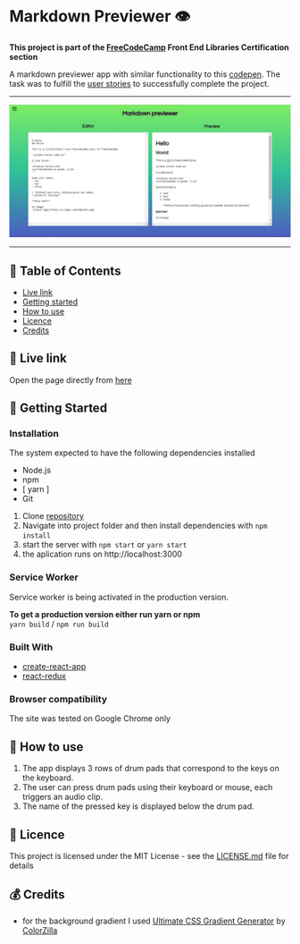 # Markdown Previewer 👁️

**This project is part of the [FreeCodeCamp](https://www.freecodecamp.org) Front End Libraries Certification section**

A markdown previewer app with similar functionality to this [codepen](https://codepen.io/freeCodeCamp/full/GrZVVO).
The task was to fulfill the [user stories](https://learn.freecodecamp.org/front-end-libraries/front-end-libraries-projects/build-a-markdown-previewer) to successfully complete the project.

***

<p align="center">
  <img src="https://github.com/jpacsai/Markdown_previewer/blob/master/public/screenshot.JPG" width="600" alt="application screenshot with two text area with text"/>
</p>

***

## 📑 Table of Contents
* [Live link](#-live-link)
* [Getting started](#-getting-started)
* [How to use](#-how-to-use)
* [Licence](#-licence)
* [Credits](#-credits)

## 🔗 Live link  
Open the page directly from [here](https://jpacsai.github.io/Markdown_previewer/)  

## 🏁 Getting Started

### Installation  
The system expected to have the following dependencies installed
* Node.js
* npm
* [ yarn ]
* Git

1. Clone [repository](https://github.com/jpacsai/Neighborhood-App)
2. Navigate into project folder and then install dependencies with `npm install`
3. start the server with `npm start` or `yarn start`
4. the aplication runs on http://localhost:3000

### Service Worker  
Service worker is being activated in the production version.

**To get a production version either run yarn or npm**  
`yarn build` / `npm run build`

### Built With
* [create-react-app](https://www.npmjs.com/package/create-react-app)
* [react-redux](https://www.npmjs.com/package/react-redux)

### Browser compatibility  
The site was tested on Google Chrome only

## 🍴 How to use  
1. The app displays 3 rows of drum pads that correspond to the keys on the keyboard.
2. The user can press drum pads using their keyboard or mouse, each triggers an audio clip.
3. The name of the pressed key is displayed below the drum pad.

## 📜 Licence

This project is licensed under the MIT License - see the [LICENSE.md](https://github.com/jpacsai/Markdown_previewer/blob/master/LICENSE) file for details

## 💰 Credits
- for the background gradient I used [Ultimate CSS Gradient Generator](http://www.colorzilla.com/gradient-editor/) by [ColorZilla](http://www.colorzilla.com/)
